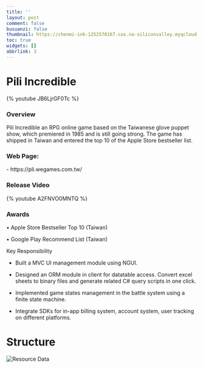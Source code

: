 ```yaml
---
title: ''
layout: post
comment: false
busuanzi: false
thumbnail: https://chenmi-ink-1252570167.cos.na-siliconvalley.myqcloud.com/_Works/PiliCover.JPG
toc: true
widgets: []
abbrlink: 3
---
```


<h1>Pili Incredible</h1> 

{% youtube JB6LjrGF0Tc %}

<div class="tile is-ancestor">
  <div class="tile is-4 is-vertical is-parent">
    <div class="tile is-child box">
      <h3>Overview</h3>
Pili Incredible an RPG online game based on the Taiwanese glove puppet show, which premiered in 1985 and is still going strong. The game has shipped in Taiwan and entered the top 10 of the Apple Store bestseller list.
</div>
    <div class="tile is-child box">
 <h3>Web Page:</h3>
-  https://pli.wegames.com.tw/

</div>
  </div>
  <div class="tile is-parent">
    <div class="tile is-child box">
    <h3>Release Video</h3>
{% youtube A2FNVO0MNTQ %}
    </div>
  </div>
</div>

<div class="tile is-ancestor">
<div class="tile is-4 is-vertical is-parent">

<div class="tile is-child box">
  <h3>Awards</h3>

• Apple Store Bestseller Top 10 (Taiwan)

• Google Play Recommend List (Taiwan)


</div>
  </div>
  <div class="tile is-parent">
    <div class="tile is-child box">
      <p class="title">Key Responsibility</p>
      
- Built a MVC UI management module using NGUI. 

- Designed an ORM module in client for datatable access. Convert excel sheets to binary files and generate related C# query scripts in one click.

- Implemented game states management in the battle system using a finite state machine.

- Integrate SDKs for in-app billing system, account system, user tracking on different platforms.


   </div>
  </div>
</div>


# Structure

![Resource Data](https://chenmi-ink-1252570167.cos.na-siliconvalley.myqcloud.com/_Works/Resource%20Data.png)

